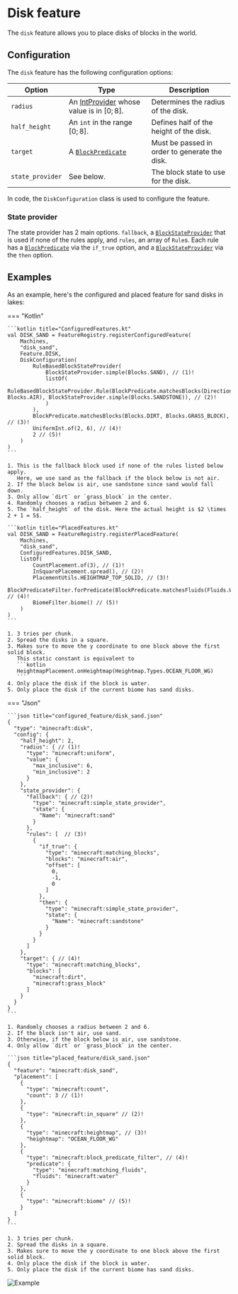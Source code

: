 # Disk feature

The `disk` feature allows you to place disks of blocks in the world.

## Configuration

The `disk` feature has the following configuration options:

| Option           | Type                                                                            | Description                                   |
|------------------|---------------------------------------------------------------------------------|-----------------------------------------------|
| `radius`         | An [IntProvider](../placed-feature.md#int-providers) whose value is in $[0;8]$. | Determines the radius of the disk.            |
| `half_height`    | An `int` in the range $[0;8]$.                                                  | Defines half of the height of the disk.       |
| `target`         | A [`BlockPredicate`](../placed-feature.md#block-predicates)                     | Must be passed in order to generate the disk. |
| `state_provider` | See below.                                                                      | The block state to use for the disk.          |

In code, the `DiskConfiguration` class is used to configure the feature.

### State provider

The state provider has 2 main options. `fallback`, a [`BlockStateProvider`](../../block-state-provider.md) that is used
if none of the rules apply, and `rules`, an array of `Rule`s. Each rule has a [`BlockPredicate`](../placed-feature.md#block-predicates)
via the `if_true` option, and a [`BlockStateProvider`](../../block-state-provider.md) via the `then` option.

## Examples

As an example, here's the configured and placed feature for sand disks in lakes:

=== "Kotlin"

    ```kotlin title="ConfiguredFeatures.kt"
    val DISK_SAND = FeatureRegistry.registerConfiguredFeature(
        Machines,
        "disk_sand",
        Feature.DISK,
        DiskConfiguration(
            RuleBasedBlockStateProvider(
                BlockStateProvider.simple(Blocks.SAND), // (1)!
                listOf(
                    RuleBasedBlockStateProvider.Rule(BlockPredicate.matchesBlocks(Direction.DOWN.normal, Blocks.AIR), BlockStateProvider.simple(Blocks.SANDSTONE)), // (2)!
                )
            ),
            BlockPredicate.matchesBlocks(Blocks.DIRT, Blocks.GRASS_BLOCK), // (3)!
            UniformInt.of(2, 6), // (4)!
            2 // (5)!
        )
    )
    ```

    1. This is the fallback block used if none of the rules listed below apply.
       Here, we use sand as the fallback if the block below is not air.
    2. If the block below is air, use sandstone since sand would fall down.
    3. Only allow `dirt` or `grass_block` in the center.
    4. Randomly chooses a radius between 2 and 6.
    5. The `half_height` of the disk. Here the actual height is $2 \times 2 + 1 = 5$.
    
    ```kotlin title="PlacedFeatures.kt"
    val DISK_SAND = FeatureRegistry.registerPlacedFeature(
        Machines,
        "disk_sand",
        ConfiguredFeatures.DISK_SAND,
        listOf(
            CountPlacement.of(3), // (1)!
            InSquarePlacement.spread(), // (2)!
            PlacementUtils.HEIGHTMAP_TOP_SOLID, // (3)!
            BlockPredicateFilter.forPredicate(BlockPredicate.matchesFluids(Fluids.WATER)), // (4)!
            BiomeFilter.biome() // (5)!
        )
    )
    ```

    1. 3 tries per chunk.
    2. Spread the disks in a square.
    3. Makes sure to move the y coordinate to one block above the first solid block.
       This static constant is equivalent to 
       ```kotlin
       HeightmapPlacement.onHeightmap(Heightmap.Types.OCEAN_FLOOR_WG)
       ```
    4. Only place the disk if the block is water.
    5. Only place the disk if the current biome has sand disks.

=== "Json"

    ```json title="configured_feature/disk_sand.json"
    {
      "type": "minecraft:disk",
      "config": {
        "half_height": 2,
        "radius": { // (1)!
          "type": "minecraft:uniform",
          "value": {
            "max_inclusive": 6,
            "min_inclusive": 2
          }
        },
        "state_provider": {
          "fallback": { // (2)!
            "type": "minecraft:simple_state_provider",
            "state": {
              "Name": "minecraft:sand"
            }
          },
          "rules": [  // (3)!
            {
              "if_true": {
                "type": "minecraft:matching_blocks",
                "blocks": "minecraft:air",
                "offset": [
                  0,
                  -1,
                  0
                ]
              },
              "then": {
                "type": "minecraft:simple_state_provider",
                "state": {
                  "Name": "minecraft:sandstone"
                }
              }
            }
          ]
        },
        "target": { // (4)!
          "type": "minecraft:matching_blocks",
          "blocks": [
            "minecraft:dirt",
            "minecraft:grass_block"
          ]
        }
      }
    }
    ```
    
    1. Randomly chooses a radius between 2 and 6.
    2. If the block isn't air, use sand.
    3. Otherwise, if the block below is air, use sandstone.
    4. Only allow `dirt` or `grass_block` in the center.
    
    ```json title="placed_feature/disk_sand.json"
    {
      "feature": "minecraft:disk_sand",
      "placement": [
        {
          "type": "minecraft:count",
          "count": 3 // (1)!
        },
        {
          "type": "minecraft:in_square" // (2)!
        },
        {
          "type": "minecraft:heightmap", // (3)!
          "heightmap": "OCEAN_FLOOR_WG"
        },
        {
          "type": "minecraft:block_predicate_filter", // (4)!
          "predicate": {
            "type": "minecraft:matching_fluids",
            "fluids": "minecraft:water"
          }
        },
        {
          "type": "minecraft:biome" // (5)!
        }
      ]
    }
    ```
    
    1. 3 tries per chunk.
    2. Spread the disks in a square.
    3. Makes sure to move the y coordinate to one block above the first solid block.
    4. Only place the disk if the block is water.
    5. Only place the disk if the current biome has sand disks.

![Example](https://i.imgur.com/Hm94ziP.jpeg)